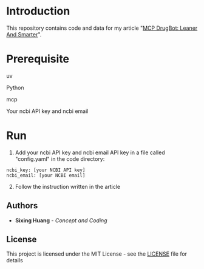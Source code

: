 
# Introduction

  

This repository contains code and data for my article "[MCP DrugBot: Leaner And Smarter](https://dgg32.medium.com/mcp-drugbot-leaner-and-smarter-841e9b92272a)".



# Prerequisite

uv

Python

mcp

Your ncbi API key and ncbi email

# Run

1. Add your ncbi API key and ncbi email API key in a file called "config.yaml" in the code directory:
```
ncbi_key: [your NCBI API key]
ncbi_email: [your NCBI email]
```

2. Follow the instruction written in the article

## Authors



*  **Sixing Huang** - *Concept and Coding*

  

  

## License

  

  

This project is licensed under the MIT License - see the [LICENSE](LICENSE) file for details
